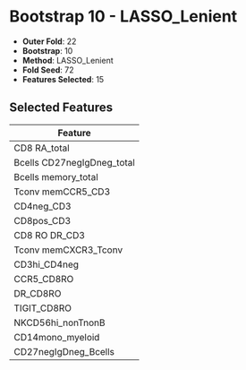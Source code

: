 # Bootstrap 10 - LASSO_Lenient

- **Outer Fold**: 22
- **Bootstrap**: 10
- **Method**: LASSO_Lenient
- **Fold Seed**: 72
- **Features Selected**: 15

## Selected Features

| Feature |
|---------|
| CD8 RA_total |
| Bcells CD27negIgDneg_total |
| Bcells memory_total |
| Tconv memCCR5_CD3 |
| CD4neg_CD3 |
| CD8pos_CD3 |
| CD8 RO DR_CD3 |
| Tconv memCXCR3_Tconv |
| CD3hi_CD4neg |
| CCR5_CD8RO |
| DR_CD8RO |
| TIGIT_CD8RO |
| NKCD56hi_nonTnonB |
| CD14mono_myeloid |
| CD27negIgDneg_Bcells |
